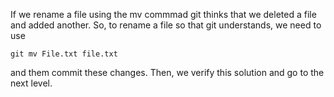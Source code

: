 If we rename a file using the mv commmad git thinks that we deleted a file and added another. So, to rename a file so that git understands, we need to use 

```
git mv File.txt file.txt
```

and them commit these changes. Then, we verify this solution and go to the next level.